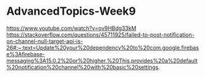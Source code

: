 # AdvancedTopics-Week9

https://www.youtube.com/watch?v=ov9HBdg33kM
https://stackoverflow.com/questions/45711925/failed-to-post-notification-on-channel-null-target-api-is-26#:~:text=Update%20your%20dependency%20to%20com.google.firebase%3Afirebase-messaging%3A15.0.2%20or%20higher.%20This,provides%20a%20default%20notification%20channel%20with%20basic%20settings.
